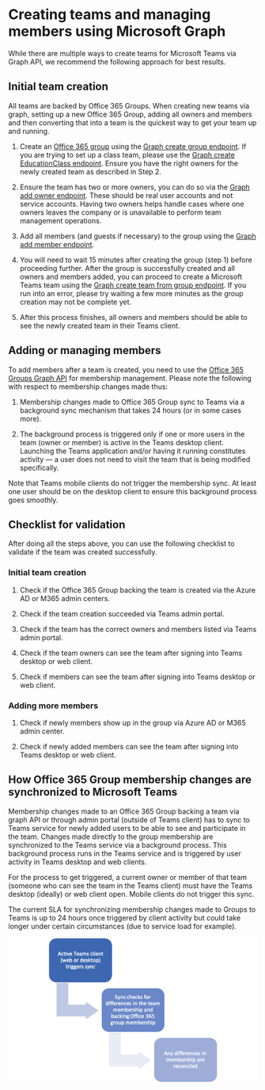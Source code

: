 # Creating teams and managing members using Microsoft Graph

While there are multiple ways to create teams for Microsoft Teams via Graph API, we recommend the following approach for best results.


## Initial team creation

All teams are backed by Office 365 Groups. When creating new teams via graph, setting up a new Office 365 Group, adding all owners and members and then converting that into a team is the quickest way to get your team up and running.

1. Create an [Office 365 group](https://support.office.com/en-us/article/learn-about-office-365-groups-b565caa1-5c40-40ef-9915-60fdb2d97fa2) using the [Graph create group endpoint](https://docs.microsoft.com/en-us/graph/api/group-post-groups?view=graph-rest-beta&amp;tabs=http). If you are trying to set up a class team, please use the [Graph create EducationClass endpoint](https://docs.microsoft.com/en-us/graph/api/educationroot-post-classes?view=graph-rest-beta&amp;tabs=http). Ensure you have the right owners for the newly created team as described in Step 2.

2. Ensure the team has two or more owners, you can do so via the [Graph add owner endpoint](https://docs.microsoft.com/en-us/graph/api/group-post-owners?view=graph-rest-beta&amp;tabs=http). These should be real user accounts and not service accounts. Having two owners helps handle cases where one owners leaves the company or is unavailable to perform team management operations.

3. Add all members (and guests if necessary) to the group using the [Graph add member endpoint](https://docs.microsoft.com/en-us/graph/api/group-post-members?view=graph-rest-beta&amp;tabs=http).

4. You will need to wait 15 minutes after creating the group (step 1) before proceeding further. After the group is successfully created and all owners and members added, you can proceed to create a Microsoft Teams team using the [Graph create team from group endpoint](https://docs.microsoft.com/en-us/graph/api/team-put-teams?view=graph-rest-beta&amp;tabs=http). If you run into an error, please try waiting a few more minutes as the group creation may not be complete yet.

5. After this process finishes, all owners and members should be able to see the newly created team in their Teams client.

## Adding or managing members

To add members after a team is created, you need to use the [Office 365 Groups Graph API](https://docs.microsoft.com/en-us/graph/api/group-post-members?view=graph-rest-beta&amp;tabs=http) for membership management. Please note the following with respect to membership changes made thus:

1. Membership changes made to Office 365 Group sync to Teams via a background sync mechanism that takes 24 hours (or in some cases more).

2. The background process is triggered only if one or more users in the team (owner or member) is active in the Teams desktop client. Launching the Teams application and/or having it running constitutes activity — a user does not need to visit the team that is being modified specifically.

Note that Teams mobile clients do not trigger the membership sync. At least one user should be on the desktop client to ensure this background process goes smoothly.



## Checklist for validation

After doing all the steps above, you can use the following checklist to validate if the team was created successfully.

### Initial team creation

1. Check if the Office 365 Group backing the team is created via the Azure AD or M365 admin centers.

2. Check if the team creation succeeded via Teams admin portal.

3. Check if the team has the correct owners and members listed via Teams admin portal.

4. Check if the team owners can see the team after signing into Teams desktop or web client.

5. Check if members can see the team after signing into Teams desktop or web client.

### Adding more members

1. Check if newly members show up in the group via Azure AD or M365 admin center.

2. Check if newly added members can see the team after signing into Teams desktop or web client.



## How Office 365 Group membership changes are synchronized to Microsoft Teams

Membership changes made to an Office 365 Group backing a team via graph API or through admin portal (outside of Teams client) has to sync to Teams service for newly added users to be able to see and participate in the team. Changes made directly to the group membership are synchronized to the Teams service via a background process. This background process runs in the Teams service and is triggered by user activity in Teams desktop and web clients.

For the process to get triggered, a current owner or member of that team (someone who can see the team in the Teams client) must have the Teams desktop (ideally) or web client open. Mobile clients do not trigger this sync.

The current SLA for synchronizing membership changes made to Groups to Teams is up to 24 hours once triggered by client activity but could take longer under certain circumstances (due to service load for example).

![Process for roster sync.](images/teams-roster-sync.png)
